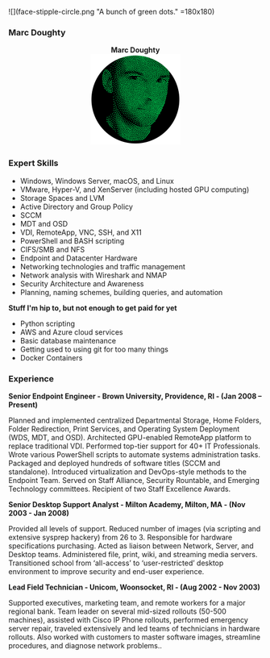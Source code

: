 ![](face-stipple-circle.png "A bunch of green dots." =180x180)

### Marc Doughty

<p align="center">
  <b>Marc Doughty</b><br>
  <img src="face-stipple-circle.png" alt="A bunch of green dots." height="180" width="180">
</p>


### Expert Skills

  * Windows, Windows Server, macOS, and Linux
  * VMware, Hyper-V, and XenServer (including hosted GPU computing)
  * Storage Spaces and LVM
  * Active Directory and Group Policy
  * SCCM
  * MDT and OSD
  * VDI, RemoteApp, VNC, SSH, and X11
  * PowerShell and BASH scripting
  * CIFS/SMB and NFS
  * Endpoint and Datacenter Hardware
  * Networking technologies and traffic management
  * Network analysis with Wireshark and NMAP
  * Security Architecture and Awareness
  * Planning, naming schemes, building queries, and automation

**Stuff I'm hip to, but not enough to get paid for yet**

  * Python scripting
  * AWS and Azure cloud services
  * Basic database maintenance
  * Getting used to using git for too many things
  * Docker Containers

### Experience
**Senior Endpoint Engineer - Brown University, Providence, RI - (Jan 2008 – Present)**

Planned and implemented centralized Departmental Storage, Home Folders, Folder Redirection, Print Services, and Operating System Deployment (WDS, MDT, and OSD). Architected GPU-enabled RemoteApp platform to replace traditional VDI. Performed top-tier support for 40+ IT Professionals. Wrote various PowerShell scripts to automate systems administration tasks. Packaged and deployed hundreds of software titles (SCCM and standalone). Introduced virtualization and DevOps-style methods to the Endpoint Team. Served on Staff Alliance, Security Rountable, and Emerging Technology committees. Recipient of two Staff Excellence Awards.

**Senior Desktop Support Analyst - Milton Academy, Milton, MA - (Nov 2003 - Jan 2008)**

Provided all levels of support. Reduced number of images (via scripting and extensive sysprep hackery) from 26 to 3. Responsible for hardware specifications purchasing. Acted as liaison between Network, Server, and Desktop teams. Administered file, print, wiki, and streaming media servers. Transitioned school from ‘all-access’ to ‘user-restricted’ desktop environment to improve security and end-user experience.

**Lead Field Technician - Unicom, Woonsocket, RI - (Aug 2002 - Nov 2003)**

Supported executives, marketing team, and remote workers for a major regional bank. Team leader on several mid-sized rollouts (50-500 machines), assisted with Cisco IP Phone rollouts, performed emergency server repair, traveled extensively and led teams of technicians in hardware rollouts. Also worked with customers to master software images, streamline procedures, and diagnose network problems..